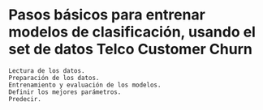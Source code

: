 # Pasos básicos para entrenar modelos de clasificación, usando el set de datos Telco Customer Churn
    Lectura de los datos.
    Preparación de los datos.
    Entrenamiento y evaluación de los modelos.
    Definir los mejores parámetros.
    Predecir.

